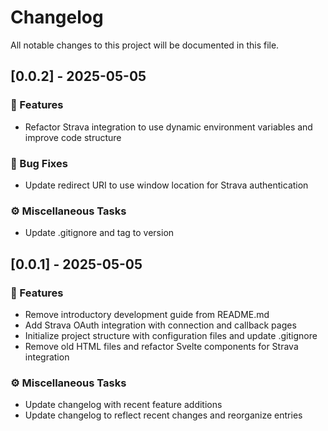 # Changelog

All notable changes to this project will be documented in this file.

## [0.0.2] - 2025-05-05

### 🚀 Features

- Refactor Strava integration to use dynamic environment variables and improve code structure

### 🐛 Bug Fixes

- Update redirect URI to use window location for Strava authentication

### ⚙️ Miscellaneous Tasks

- Update .gitignore and tag to version

## [0.0.1] - 2025-05-05

### 🚀 Features

- Remove introductory development guide from README.md
- Add Strava OAuth integration with connection and callback pages
- Initialize project structure with configuration files and update .gitignore
- Remove old HTML files and refactor Svelte components for Strava integration

### ⚙️ Miscellaneous Tasks

- Update changelog with recent feature additions
- Update changelog to reflect recent changes and reorganize entries

<!-- generated by git-cliff -->
